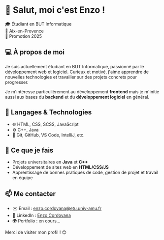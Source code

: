 # 👋 Salut, moi c'est Enzo !

🎓 Étudiant en BUT Informatique  
📍 Aix-en-Provence  
📅 Promotion 2025


## 💻 À propos de moi

Je suis actuellement étudiant en BUT Informatique, passionné par le développement web et logiciel. Curieux et motivé, j'aime apprendre de nouvelles technologies et travailler sur des projets concrets pour progresser.

Je m'intéresse particulièrement au développement **frontend** mais je m'initie aussi aux bases du **backend** et du **développement logiciel** en général.



## 🧰 Langages & Technologies

- 🌐 HTML, CSS, SCSS, JavaScript  
- ⚙️ C++, Java  
- 🧪 Git, GitHub, VS Code, IntelliJ, etc.



## 🚀 Ce que je fais

- Projets universitaires en **Java** et **C++**
- Développement de sites web en **HTML/CSS/JS**
- Apprentissage de bonnes pratiques de code, gestion de projet et travail en équipe



## 📫 Me contacter

- ✉️ Email : enzo.cordovana@etu.univ-amu.fr
- 💼 LinkedIn : [Enzo Cordovana](https://www.linkedin.com/in/enzocordovana/)
- 🌍 Portfolio : en cours...



Merci de visiter mon profil ! 😊

